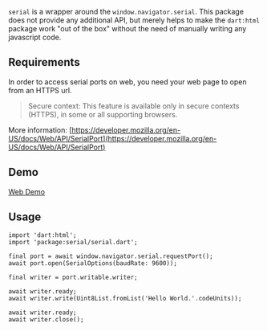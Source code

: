 `serial` is a wrapper around the `window.navigator.serial`. This package does not provide any additional API, but merely helps to make the `dart:html` package work "out of the box" without the need of manually writing any javascript code.

## Requirements

In order to access serial ports on web, you need your web page to open from an HTTPS url.

> Secure context: This feature is available only in secure contexts (HTTPS), in some or all supporting browsers.

More information: [https://developer.mozilla.org/en-US/docs/Web/API/SerialPort](https://developer.mozilla.org/en-US/docs/Web/API/SerialPort)

## Demo

[Web Demo](https://xclud.github.io/dart_serial/)

## Usage

```
import 'dart:html';
import 'package:serial/serial.dart';

final port = await window.navigator.serial.requestPort();
await port.open(SerialOptions(baudRate: 9600));

final writer = port.writable.writer;

await writer.ready;
await writer.write(Uint8List.fromList('Hello World.'.codeUnits));

await writer.ready;
await writer.close();
```
